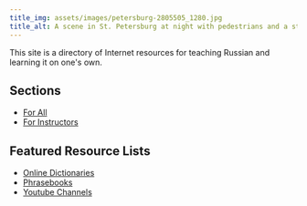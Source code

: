 ```yaml
---
title_img: assets/images/petersburg-2805505_1280.jpg
title_alt: A scene in St. Petersburg at night with pedestrians and a streetcar
---
```

This site is a directory of Internet resources for teaching Russian
and learning it on one's own. 

## Sections
* [For All](for-all/)
* [For Instructors](for-instructors/)

## Featured Resource Lists
* [Online Dictionaries](for-all/dictionaries)
* [Phrasebooks](for-all/phrasebooks)
* [Youtube Channels](for-all/youtube-channels)

